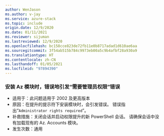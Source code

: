 ```yaml
---
author: WenJason
ms.author: v-jay
ms.service: azure-stack
ms.topic: include
origin.date: 12/9/2020
ms.date: 01/11/2021
ms.reviewer: sijuman
ms.lastreviewed: 12/9/2020
ms.openlocfilehash: bc158cce823de72fb11e0b8717adad1d610ae6aa
ms.sourcegitcommit: 3f54ab515b784c9973eb00a5c9b4afbf28a930a9
ms.translationtype: HT
ms.contentlocale: zh-CN
ms.lasthandoff: 01/05/2021
ms.locfileid: "97894390"
---
```

### <a name="when-installing-az-module-falsely-throws-admin-rights-required-error"></a>安装 Az 模块时，错误地引发“需要管理员权限”错误

- 适用于：此问题适用于 2002 及更高版本
- 原因：在提升的提示符下安装模块时，会引发错误。 错误指出“`Administrator rights required`”。
- 补救措施：关闭会话并启动权限提升的新 PowerShell 会话。 请确保会话中没有加载现有的 Az. Accounts 模块。
- 发生次数：通用